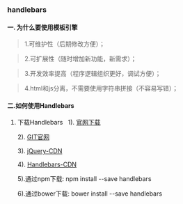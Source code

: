 ### handlebars
#### 一. 为什么要使用模板引擎

> 1.可维护性（后期修改方便）；

> 2.可扩展性（随时增加新功能，新需求）；

> 3.开发效率提高（程序逻辑组织更好，调试方便）；

> 4.html和js分离，不需要使用字符串拼接（不容易写错）；

#### 二.如何使用Handlebars

1. 下载Handlebars
  
    1). [官网下载](http://handlebarsjs.com./installation.html)

    2). [GIT官网](https://github.com/daaain/Handlebars.git)

    3). [jQuery-CDN](http://www.bootcdn.cn/jquery/)

    4). [Handlebars-CDN](http://www.bootcdn.cn/handlebars.js/)

    5).通过npm下载: npm install --save handlebars

    6).通过bower下载: bower install --save handlebars
